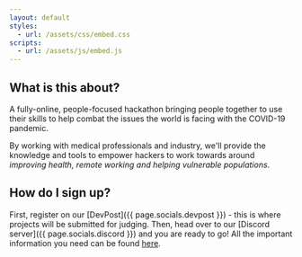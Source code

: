 ```yaml
---
layout: default
styles:
  - url: /assets/css/embed.css
scripts:
  - url: /assets/js/embed.js
---
```


## What is this about?

A fully-online, people-focused hackathon bringing people together to use their skills to help combat the issues the world is facing with the COVID-19 pandemic.

By working with medical professionals and industry, we'll provide the knowledge and tools to empower hackers to work towards around *improving health, remote working and helping vulnerable populations*.

## How do I sign up?

First, register on our [DevPost]({{ page.socials.devpost }}) - this is where projects will be submitted for judging. Then, head over to our [Discord server]({{ page.socials.discord }}) and you are ready to go! All the important information you need can be found [here](https://info.hackquarantine.com).
